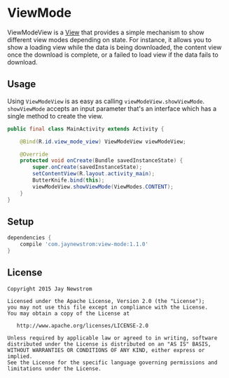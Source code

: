 ViewMode
=========

ViewModeView is a [View][androidView] that provides a simple mechanism to show different view modes depending on state. 
For instance, it allows you to show a loading view while the data is being downloaded, the content view once the download is complete, 
or a failed to load view if the data fails to download.

Usage
------------

Using `ViewModeView` is as easy as calling `viewModeView.showViewMode`. `showViewMode` accepts an input parameter that's an interface
which has a single method to create the view.

```java
public final class MainActivity extends Activity {

    @Bind(R.id.view_mode_view) ViewModeView viewModeView;

    @Override
    protected void onCreate(Bundle savedInstanceState) {
        super.onCreate(savedInstanceState);
        setContentView(R.layout.activity_main);
        ButterKnife.bind(this);
        viewModeView.showViewMode(ViewModes.CONTENT);
    }
}
```

Setup
------------
```groovy
dependencies {
    compile 'com.jaynewstrom:view-mode:1.1.0'
}
```

License
-------

    Copyright 2015 Jay Newstrom

    Licensed under the Apache License, Version 2.0 (the "License");
    you may not use this file except in compliance with the License.
    You may obtain a copy of the License at

       http://www.apache.org/licenses/LICENSE-2.0

    Unless required by applicable law or agreed to in writing, software
    distributed under the License is distributed on an "AS IS" BASIS,
    WITHOUT WARRANTIES OR CONDITIONS OF ANY KIND, either express or implied.
    See the License for the specific language governing permissions and
    limitations under the License.

[androidView]: http://developer.android.com/reference/android/view/View.html
